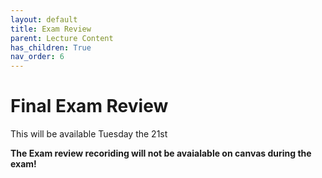 ```yaml
---
layout: default
title: Exam Review
parent: Lecture Content
has_children: True
nav_order: 6
---
```


# Final Exam Review

This will be available Tuesday the 21st

**The Exam review recoriding will not be avaialable on canvas during the exam!**

<!-- 
## Essays (30 pts x3)

* No definitive word count/limit.  Responses can be brief, but should be thorough - answer all parts of the question.
  * Give examples!
  * Sketches/Illustrations can be incorporated (*not required*)
  * Type them up and submit as .pdf
    * **Make Sure it's a .pdf!**
    * Formats like .pages - are not readable across platforms

* You can expect:
  * 1 essay on spatial coordinate systems (Module 1)
    * **Randomly assigned** from bank
  * 1 essay on spatial data models (Module 2)
    * **Randomly assigned** from bank
  * 1 essay on other topics from the course
    * Given a choice from multiple prompts.
      * One of three possible topics:
        * Principals of map design
        * Uncertainty
        * History & Ethics


## Flowchart (50 pts x1)

* Tests your ability to work through a problem using GIS methods.  Create a flow chart outlining a GIS analysis in response to a prompt.

### Flowchart Practice Question

**Prompt**: Based on your analysis from the Tsunami Risk Assessment, the city of Port Alberni has been given funding build a new evacuation shelter.  You have been contracted by the city and tasked with finding a suitable location for the shelter.

**Criteria**: The shelter must

* Be located outside of any potential inundation zone (Elevation > 15 m **or** distance from coastline > 1 km).
* Be at least 1.5 km away from existing shelters.
* Located no more than 250 m away from an Arterial Roadway.
* Cannot be located on Residential, Commercial, or Industrial Parcels

**Data**

|Name      |      Type          |  Coordinate System  |  Attributes |
|----------|--------------------|---------------------|-------------|
|Digital Elevation Model |Raster|UTM Zone 10N | Elevation (m) |
|BC Coastal Boundary File|Vector (line) |UTM Zone 10N | Name |
|BC Roads Layer |Vector (line) |UTM Zone 10N | Road Type (Arterial, Residential, Private), Name |
|Properties |Vector (polygon) |UTM Zone 10N | Zoning Type (Residential, Commercial, Industrial, Parks, Government/ Institutional) |
|Current Shelters |Text (.csv)|WGS 1984 | Latitude/Longitude, Name, Capacity |

I suggest you use [diagrams.net](https://app.diagrams.net/) because its easy to create clean flowcharts quickly.  But you can do it however you'd like.
  * When exporting to submit, make sure to export/submit a .png, .jpg, or .pdf

<img src='content/images/Flowchart_Example.png'>

## Short Answer Questions (10 pts x6)

Generally, 1-3 sentences will suffice.  Try not to write much more than a paragraph.  Bullet point lists are sufficient where applicable.

* Explain a key concept in your own words or give examples of a specific issue.

### Remaining Questions

* 5pts x5 **Fill in the blanks**

* 5pts x1 **Matching**

* 2pts x8 **Multiple Choice**

* 1pt x4 **True/False**

### Extra Credit

* Write a positionality statement for your final project.  (Point value tbd)


 -->